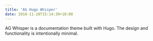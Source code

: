 ```yaml
---
title: 'AG Hugo Whisper'
date: 2018-11-28T15:14:39+10:00
---
```


AG Whisper is a documentation theme built with Hugo. The design and functionality is intentionally minimal.
